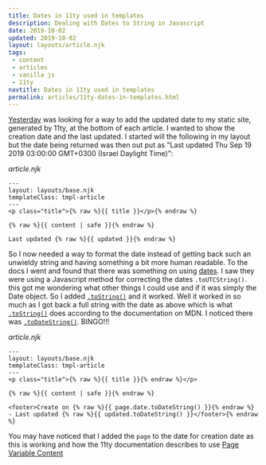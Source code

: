 ```yaml
---
title: Dates in 11ty used in templates
description: Dealing with Dates to String in Javascript
date: 2019-10-02
updated: 2019-10-02
layout: layouts/article.njk
tags: 
 - content
 - articles
 - vanilla js
 - 11ty
navtitle: Dates in 11ty used in templates
permalink: articles/11ty-dates-in-templates.html
---
```

[Yesterday](/articles/191001-adding-update-date-11ty) was looking for a way to add the updated date to my static site, generated by 11ty, at the bottom of each article. I wanted to show the creation date and the last updated. I started will the following in my layout but the date being returned was then out put as "Last updated Thu Sep 19 2019 03:00:00 GMT+0300 (Israel Daylight Time)":

*article.njk* 
```
---
layout: layouts/base.njk
templateClass: tmpl-article
---
<p class="title">{% raw %}{{ title }}</p>{% endraw %}

{% raw %}{{ content | safe }}{% endraw %}

Last updated {% raw %}{{ updated }}{% endraw %}
```

So I now needed a way to format the date instead of getting back such an unwieldy string and having something a bit more human readable. To the docs I went and found that there was something on using [dates](https://www.11ty.io/docs/dates/). I saw they were using a Javascript method for correcting the dates ```.toUTCString()```. this got me wondering what other things I could use and if it was simply the Date object. So I added [```.toString()```](https://developer.mozilla.org/en-US/docs/Web/JavaScript/Reference/Global_Objects/Date/toString) and it worked. Well it worked in so much as I got back a full string with the date as above which is what [```.toString()```](https://developer.mozilla.org/en-US/docs/Web/JavaScript/Reference/Global_Objects/Date/toString) does according to the documentation on MDN. I noticed there was [```.toDateString()```](https://developer.mozilla.org/en-US/docs/Web/JavaScript/Reference/Global_Objects/Date/toDateString). BINGO!!!  

*article.njk* 
```
---
layout: layouts/base.njk
templateClass: tmpl-article
---
<p class="title">{% raw %}{{ title }}{% endraw %}</p>

{% raw %}{{ content | safe }}{% endraw %}

<footer>Create on {% raw %}{{ page.date.toDateString() }}{% endraw %} - Last updated {% raw %}{{ updated.toDateString() }}</footer>{% endraw %}
```

You may have noticed that I added the ```page``` to the date for creation date as this is working and how the 11ty documentation describes to use [Page Variable Content](https://www.11ty.io/docs/data/#page-variable-contents)